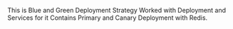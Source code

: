 This is Blue and Green Deployment Strategy 
Worked with Deployment and Services for it
Contains Primary and Canary Deployment with Redis.
